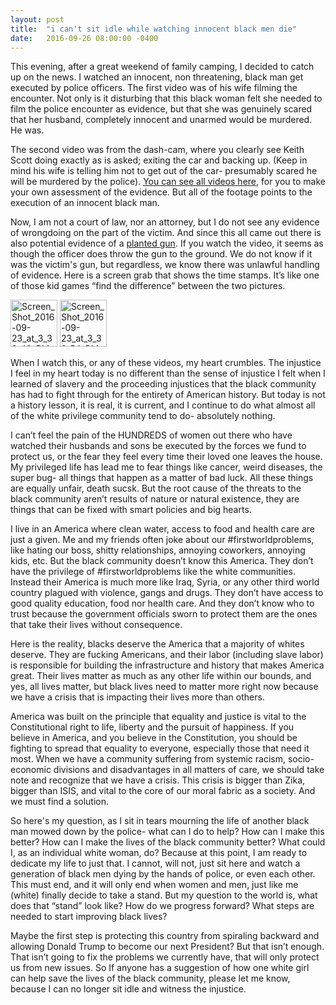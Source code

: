 ```yaml
---
layout: post
title:  "i can't sit idle while watching innocent black men die"
date:   2016-09-26 08:00:00 -0400
---
```

This evening, after a great weekend of family camping, I decided to catch up on the news. I watched an innocent, non threatening, black man get executed by police officers. The first video was of his wife filming the encounter. Not only is it disturbing that this black woman felt she needed to film the police encounter as evidence, but that she was genuinely scared that her husband, completely innocent and unarmed would be murdered. He was.

The second video was from the dash-cam, where you clearly see Keith Scott doing exactly as is asked; exiting the car and backing up. (Keep in mind his wife is telling him not to get out of the car- presumably scared he will be murdered by the police). [You can see all videos here](http://www.zerohedge.com/news/2016-09-24/charlotte-police-plan-release-keith-scott-body-cam-footage-press-conference-live-fee), for you to make your own assessment of the evidence. But all of the footage points to the execution of an innocent black man.

Now, I am not a court of law, nor an attorney, but I do not see any evidence of wrongdoing on the part of the victim. And since this all came out there is also potential evidence of a [planted gun](https://www.youtube.com/watch?v=n3jIwjI9BgE). If you watch the video, it seems as though the officer does throw the gun to the ground. We do not know if it was the victim's gun, but regardless, we know there was unlawful handling of evidence. Here is a screen grab that shows the time stamps. It’s like one of those kid games “find the difference” between the two pictures. 

<a data-flickr-embed="true"  href="https://www.flickr.com/photos/crimsonrhoads/29304123673/in/datetaken/" title="Screen_Shot_2016-09-23_at_3_33_48_PM"><img src="https://c2.staticflickr.com/9/8502/29304123673_d7558e52e3_s.jpg" width="75" height="75" alt="Screen_Shot_2016-09-23_at_3_33_48_PM"></a><script async src="//embedr.flickr.com/assets/client-code.js" charset="utf-8"></script>
<a data-flickr-embed="true"  href="https://www.flickr.com/photos/crimsonrhoads/29930706645/in/datetaken/" title="Screen_Shot_2016-09-23_at_3_33_54_PM"><img src="https://c6.staticflickr.com/9/8305/29930706645_9b3bdc9c50_s.jpg" width="75" height="75" alt="Screen_Shot_2016-09-23_at_3_33_54_PM"></a><script async src="//embedr.flickr.com/assets/client-code.js" charset="utf-8"></script>

When I watch this, or any of these videos, my heart crumbles. The injustice I feel in my heart today is no different than the sense of injustice I felt when I learned of slavery and the proceeding injustices that the black community has had to fight through for the entirety of American history. But today is not a history lesson, it is real, it is current, and I continue to do what almost all of the white privilege community tend to do- absolutely nothing.

I can’t feel the pain of the HUNDREDS of women out there who have watched their husbands and sons be executed by the forces we fund to protect us, or the fear they feel every time their loved one leaves the house. My privileged life has lead me to fear things like cancer, weird diseases, the super bug- all things that happen as a matter of bad luck. All these things are equally unfair, death sucsk. But the root cause of the threats to the black community aren’t results of nature or natural existence, they are things that can be fixed with smart policies and big hearts.  

I live in an America where clean water, access to food and health care are just a given. Me and my friends often joke about our #firstworldproblems, like hating our boss, shitty relationships, annoying coworkers, annoying kids, etc. But the black community doesn’t know this America. They don’t have the privilege of #firstworldproblems like the white communities. Instead their America is much more like Iraq, Syria, or any other third world country plagued with violence, gangs and drugs. They don’t have access to good quality education, food nor health care. And they don’t know who to trust because the government officials sworn to protect them are the ones that take their lives without consequence.

Here is the reality, blacks deserve the America that a majority of whites deserve. They are fucking Americans, and their labor (including slave labor) is responsible for building the infrastructure and history that makes America great. Their lives matter as much as any other life within our bounds, and yes, all lives matter, but black lives need to matter more right now because we have a crisis that is impacting their lives more than others. 

America was built on the principle that equality and justice is vital to the Constitutional right to life, liberty and the pursuit of happiness. If you believe in America, and you believe in the Constitution, you should be fighting to spread that equality to everyone, especially those that need it most.  When we have a community suffering from systemic racism, socio-economic divisions and disadvantages in all matters of care, we should take note and recognize that we have a crisis. This crisis is bigger than Zika, bigger than ISIS, and vital to the core of our moral fabric as a society. And we must find a solution.

So here's my question, as I sit in tears mourning the life of another black man mowed down by the police- what can I do to help? How can I make this better? How can I make the lives of the black community better? What could I, as an individual white woman, do? Because at this point, I am ready to dedicate my life to just that. I cannot, will not,  just sit here and watch a generation of black men dying by the hands of police, or even each other. This must end, and it will only end when women and men, just like me (white) finally decide to take a stand. But my question to the world is, what does that “stand” look like? How do we progress forward? What steps are needed to start improving black lives?

Maybe the first step is protecting this country from spiraling backward and allowing Donald Trump to become our next President? But that isn’t enough. That isn’t going to fix the problems we currently have, that will only protect us from new issues. So If anyone has a suggestion of how one white girl can help save the lives of the black community, please let me know, because I can no longer sit idle and witness the injustice.
